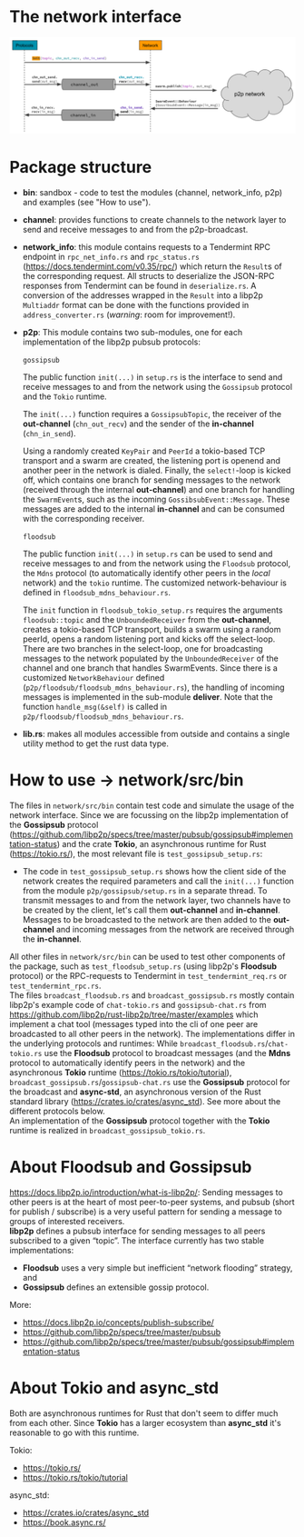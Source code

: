 # The network interface

![Network interface](network_interface.png)

# Package structure

- **bin**: sandbox - code to test the modules (channel, network_info, p2p) and examples (see "How to use").

- **channel**: provides functions to create channels to the network layer to send and receive messages to and from the p2p-broadcast.

- **network_info**: this module contains requests to a Tendermint RPC endpoint in `rpc_net_info.rs` and `rpc_status.rs` (https://docs.tendermint.com/v0.35/rpc/) which return the `Result`s of the corresponding request. All structs to deserialize the JSON-RPC responses from Tendermint can be found in `deserialize.rs`. A conversion of the addresses wrapped in the `Result` into a libp2p `Multiaddr` format can be done with the functions provided in `address_converter.rs` (*warning*: room for improvement!).

- **p2p**: This module contains two sub-modules, one for each implementation of the libp2p pubsub protocols:

    ```gossipsub```
    
    The public function `init(...)` in `setup.rs` is the interface to send and receive messages to and from the network using the `Gossipsub` protocol and the `Tokio` runtime.

    The `init(...)` function requires a `GossipsubTopic`, the receiver of the **out-channel** (`chn_out_recv`) and the sender of the **in-channel** (`chn_in_send`).
    
    Using a randomly created `KeyPair` and `PeerId` a tokio-based TCP transport and a swarm are created, the listening port is openend and another peer in the network is dialed. Finally, the `select!`-loop is kicked off, which contains one branch for sending messages to the network (received through the internal **out-channel**) and one branch for handling the `SwarmEvent`s, such as the incoming `GossibsubEvent::Message`. These messages are added to the internal **in-channel** and can be consumed with the corresponding receiver.

    ```floodsub```
    
    The public function `init(...)` in `setup.rs` can be used to send and receive messages to and from the network using the `Floodsub` protocol, the `Mdns` protocol (to automatically identify other peers in the *local* network) and the `tokio` runtime. The customized network-behaviour is defined in `floodsub_mdns_behaviour.rs`.

    The `init` function in `floodsub_tokio_setup.rs` requires the arguments `floodsub::topic` and the `UnboundedReceiver` from the **out-channel**, creates a tokio-based TCP transport, builds a swarm using a random peerId, opens a random listening port and kicks off the select-loop. There are two branches in the select-loop, one for broadcasting messages to the network populated by the `UnboundedReceiver` of the channel and one branch that handles SwarmEvents. Since there is a customized `NetworkBehaviour` defined (`p2p/floodsub/floodsub_mdns_behaviour.rs`), the handling of incoming messages is implemented in the sub-module **deliver**. Note that the function `handle_msg(&self)` is called in `p2p/floodsub/floodsub_mdns_behaviour.rs`. 

- **lib.rs**: makes all modules accessible from outside and contains a single utility method to get the rust data type.

# How to use -> network/src/bin
The files in `network/src/bin` contain test code and simulate the usage of the network interface. Since we are focussing on the libp2p implementation of the **Gossipsub** protocol (https://github.com/libp2p/specs/tree/master/pubsub/gossipsub#implementation-status) and the crate **Tokio**, an asynchronous runtime for Rust (https://tokio.rs/), the most relevant file is `test_gossipsub_setup.rs`:
- The code in `test_gossipsub_setup.rs` shows how the client side of the network creates the required parameters and call the `init(...)` function from the module `p2p/gossipsub/setup.rs` in a separate thread.
To transmit messages to and from the network layer, two channels have to be created by the client, let's call them **out-channel** and **in-channel**. Messages to be broadcasted to the network are then added to the **out-channel** and incoming messages from the network are received through the **in-channel**.

All other files in `network/src/bin` can be used to test other components of the package, such as `test_floodsub_setup.rs` (using libp2p's **Floodsub** protocol) or the RPC-requests to Tendermint in `test_tendermint_req.rs` or `test_tendermint_rpc.rs`.<br>
The files `broadcast_floodsub.rs` and `broadcast_gossipsub.rs` mostly contain libp2p's example code of `chat-tokio.rs` and `gossipsub-chat.rs` from https://github.com/libp2p/rust-libp2p/tree/master/examples which implement a chat tool (messages typed into the cli of one peer are broadcasted to all other peers in the network). The implementations differ in the underlying protocols and runtimes: While `broadcast_floodsub.rs`/`chat-tokio.rs` use the **Floodsub** protocol to broadcast messages (and the **Mdns** protocol to automatically identify peers in the network) and the asynchronous **Tokio** runtime (https://tokio.rs/tokio/tutorial), `broadcast_gossipsub.rs`/`gossipsub-chat.rs` use the **Gossipsub** protocol for the broadcast and **async-std**, an asynchronous version of the Rust standard library (https://crates.io/crates/async_std). See more about the different protocols below.<br/>
An implementation of the **Gossipsub** protocol together with the **Tokio** runtime is realized in `broadcast_gossipsub_tokio.rs`.

# About **Floodsub** and **Gossipsub**
https://docs.libp2p.io/introduction/what-is-libp2p/: Sending messages to other peers is at the heart of most peer-to-peer systems, and pubsub (short for publish / subscribe) is a very useful pattern for sending a message to groups of interested receivers.</br>
**libp2p** defines a pubsub interface for sending messages to all peers subscribed to a given “topic”. The interface currently has two stable implementations:
- **Floodsub** uses a very simple but inefficient “network flooding” strategy, and
- **Gossipsub** defines an extensible gossip protocol.

More:
- https://docs.libp2p.io/concepts/publish-subscribe/
- https://github.com/libp2p/specs/tree/master/pubsub
- https://github.com/libp2p/specs/tree/master/pubsub/gossipsub#implementation-status

# About **Tokio** and **async_std**

Both are asynchronous runtimes for Rust that don't seem to differ much from each other. Since **Tokio** has a larger ecosystem than **async_std** it's reasonable to go with this runtime.

Tokio:
- https://tokio.rs/
- https://tokio.rs/tokio/tutorial

async_std:
- https://crates.io/crates/async_std
- https://book.async.rs/
